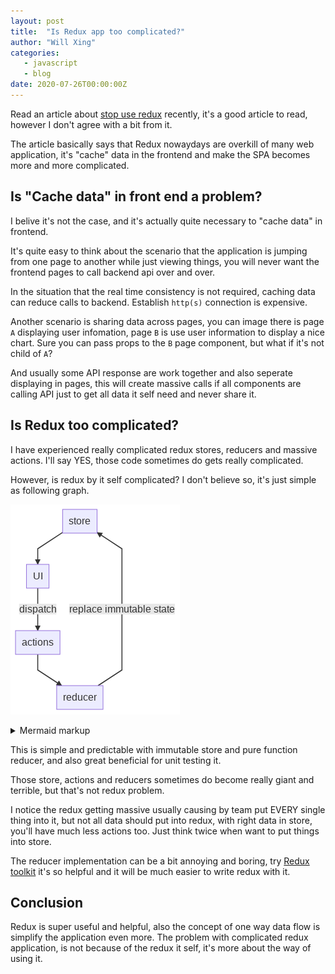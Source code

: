 ```yaml
---
layout: post
title:  "Is Redux app too complicated?"
author: "Will Xing"
categories:
   - javascript
   - blog
date: 2020-07-26T00:00:00Z
---
```


Read an article about [stop use redux](https://dev.to/g_abud/why-i-quit-redux-1knl) recently, it's a good article to read, however I don't agree with a bit from it.

The article basically says that Redux nowaydays are overkill of many web application, it's "cache" data in the frontend and make the SPA becomes more and more complicated.

## Is "Cache data" in front end a problem?

I belive it's not the case, and it's actually quite necessary to "cache data" in frontend.

It's quite easy to think about the scenario that the application is jumping from one page to another while just viewing things, you will never want the frontend pages to call backend api over and over.

In the situation that the real time consistency is not required, caching data can reduce calls to backend. Establish `http(s)` connection is expensive.

Another scenario is sharing data across pages, you can image there is page `A` displaying user infomation, page `B` is use user information to display a nice chart. Sure you can pass props to the `B` page component, but what if it's not child of `A`?

And usually some API response are work together and also seperate displaying in pages, this will create massive calls if all components are calling API just to get all data it self need and never share it.

## Is Redux too complicated?

I have experienced really complicated redux stores, reducers and massive actions. I'll say YES, those code sometimes do gets really complicated.

However, is redux by it self complicated? I don't believe so, it's just simple as following graph.

<!-- generated by mermaid compile action - START -->
![~mermaid diagram 1~](/assets/images/all_collections__posts_javascript_2019-07-26-can-not-stop-use-redux-yet-md-1.png)
<details>
  <summary>Mermaid markup</summary>

```mermaid

graph TD;
  store --> UI
  UI -->|dispatch| actions
  actions --> reducer
  reducer -->|"replace immutable state"| store
```

</details>
<!-- generated by mermaid compile action - END -->

This is simple and predictable with immutable store and pure function reducer, and also great beneficial for unit testing it.

Those store, actions and reducers sometimes do become really giant and terrible, but that's not redux problem.

I notice the redux getting massive usually causing by team put EVERY single thing into it, but not all data should put into redux, with right data in store, you'll have much less actions too. Just think twice when want to put things into store.

The reducer implementation can be a bit annoying and boring, try [Redux toolkit](https://redux.js.org/redux-toolkit/overview) it's so helpful and it will be much easier to write redux with it.

## Conclusion

Redux is super useful and helpful, also the concept of one way data flow is simplify the application even more. The problem with complicated redux application, is not because of the redux it self, it's more about the way of using it.
